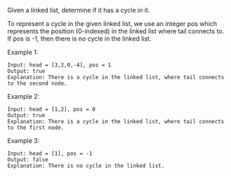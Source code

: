 Given a linked list, determine if it has a cycle in it.

To represent a cycle in the given linked list, we use an integer pos which represents the position (0-indexed) in the linked list where tail connects to. If pos is -1, then there is no cycle in the linked list.

Example 1:
```
Input: head = [3,2,0,-4], pos = 1
Output: true
Explanation: There is a cycle in the linked list, where tail connects to the second node.
```

Example 2:
```
Input: head = [1,2], pos = 0
Output: true
Explanation: There is a cycle in the linked list, where tail connects to the first node.
```

Example 3:
```
Input: head = [1], pos = -1
Output: false
Explanation: There is no cycle in the linked list.
```
